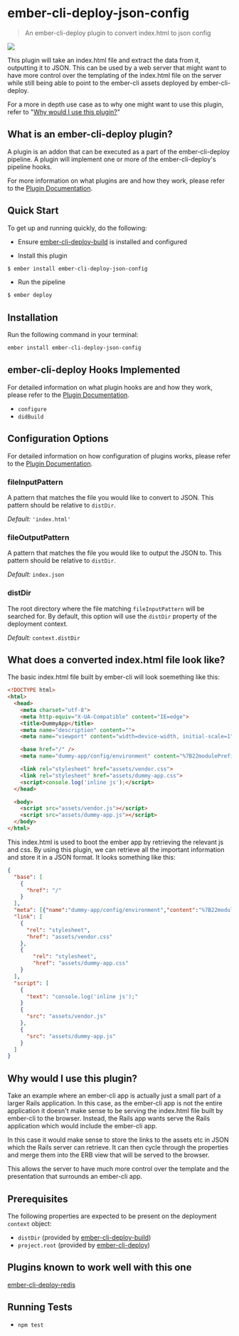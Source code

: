 # ember-cli-deploy-json-config

> An ember-cli-deploy plugin to convert index.html to json config

[![](https://ember-cli-deploy.github.io/ember-cli-deploy-version-badges/plugins/ember-cli-deploy-json-config.svg)](http://ember-cli-deploy.github.io/ember-cli-deploy-version-badges/)

This plugin will take an index.html file and extract the data from it, outputting it to JSON. This can be used by a web server that might want to have more control over the templating of the index.html file on the server while still being able to point to the ember-cli assets deployed by ember-cli-deploy.

For a more in depth use case as to why one might want to use this plugin, refer to "[Why would I use this plugin?](#why-would-i-use-this-plugin)"

## What is an ember-cli-deploy plugin?

A plugin is an addon that can be executed as a part of the ember-cli-deploy pipeline. A plugin will implement one or more of the ember-cli-deploy's pipeline hooks.

For more information on what plugins are and how they work, please refer to the [Plugin Documentation][1].

## Quick Start
To get up and running quickly, do the following:

- Ensure [ember-cli-deploy-build][2] is installed and configured

- Install this plugin

```bash
$ ember install ember-cli-deploy-json-config
```

- Run the pipeline

```bash
$ ember deploy
```

## Installation
Run the following command in your terminal:

```bash
ember install ember-cli-deploy-json-config
```

## ember-cli-deploy Hooks Implemented

For detailed information on what plugin hooks are and how they work, please refer to the [Plugin Documentation][1].

- `configure`
- `didBuild`

## Configuration Options

For detailed information on how configuration of plugins works, please refer to the [Plugin Documentation][1].

### fileInputPattern

A pattern that matches the file you would like to convert to JSON. This pattern should be relative to `distDir`.

*Default:* `'index.html'`

### fileOutputPattern

A pattern that matches the file you would like to output the JSON to. This pattern should be relative to `distDir`.

*Default:* `index.json`

### distDir

The root directory where the file matching `fileInputPattern` will be searched for. By default, this option will use the `distDir` property of the deployment context.

*Default:* `context.distDir`

## What does a converted index.html file look like?

The basic index.html file built by ember-cli will look soemething like this:

```html
<!DOCTYPE html>
<html>
  <head>
    <meta charset="utf-8">
    <meta http-equiv="X-UA-Compatible" content="IE=edge">
    <title>DummyApp</title>
    <meta name="description" content="">
    <meta name="viewport" content="width=device-width, initial-scale=1">

    <base href="/" />
    <meta name="dummy-app/config/environment" content="%7B22modulePrefix%22%3A%22dummy-app%22%7D" />

    <link rel="stylesheet" href="assets/vendor.css">
    <link rel="stylesheet" href="assets/dummy-app.css">
    <script>console.log('inline js');</script>
  </head>

  <body>
    <script src="assets/vendor.js"></script>
    <script src="assets/dummy-app.js"></script>
  </body>
</html>
```

This index.html is used to boot the ember app by retrieving the relevant js and css. By using this plugin, we can retrieve all the important information and store it in a JSON format.  It looks something like this:

```json
{
  "base": [
    {
      "href": "/"
    }
  ],
  "meta": [{"name":"dummy-app/config/environment","content":"%7B22modulePrefix%22%3A%22dummy-app%22%7D"}],
  "link": [
    {
      "rel": "stylesheet",
      "href": "assets/vendor.css"
    },
    {
        "rel": "stylesheet",
        "href": "assets/dummy-app.css"
    }
  ],
  "script": [
    {
      "text": "console.log('inline js');"
    }
    {
      "src": "assets/vendor.js"
    },
    {
      "src": "assets/dummy-app.js"
    }
  ]
}
```

## Why would I use this plugin?

Take an example where an ember-cli app is actually just a small part of a larger Rails application. In this case, as the ember-cli app is not the entire application it doesn't make sense to be serving the index.html file built by ember-cli to the browser.  Instead, the Rails app wants serve the Rails application which would include the ember-cli app.

In this case it would make sense to store the links to the assets etc in JSON which the Rails server can retrieve. It can then cycle through the properties and merge them into the ERB view that will be served to the browser.

This allows the server to have much more control over the template and the presentation that surrounds an ember-cli app.

## Prerequisites

The following properties are expected to be present on the deployment `context` object:

- `distDir`                     (provided by [ember-cli-deploy-build][2])
- `project.root`                (provided by [ember-cli-deploy][3])

## Plugins known to work well with this one

[ember-cli-deploy-redis](https://github.com/ember-cli-deploy/ember-cli-deploy-redis)

## Running Tests

- `npm test`

[1]: http://ember-cli.github.io/ember-cli-deploy/plugins "Plugin Documentation"
[2]: https://github.com/ember-cli-deploy/ember-cli-deploy-build "ember-cli-deploy-build"
[3]: https://github.com/ember-cli/ember-cli-deploy "ember-cli-deploy"
